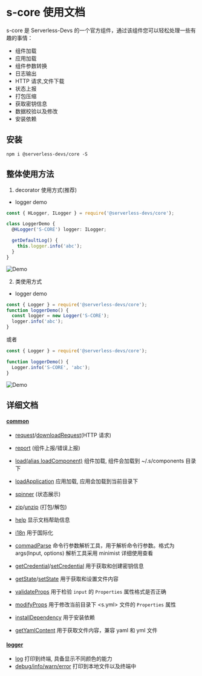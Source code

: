 # s-core 使用文档

s-core 是 Serverless-Devs 的一个官方组件，通过该组件您可以轻松处理一些有趣的事情：

- 组件加载
- 应用加载
- 组件参数转换
- 日志输出
- HTTP 请求,文件下载
- 状态上报
- 打包压缩
- 获取密钥信息
- 数据校验以及修改
- 安装依赖

## 安装

```
npm i @serverless-devs/core -S
```

## 整体使用方法

1. decorator 使用方式(推荐)

- logger demo

```typescript
const { HLogger, ILogger } = require('@serverless-devs/core');

class LoggerDemo {
  @HLogger('S-CORE') logger: ILogger;

  getDefaultLog() {
    this.logger.info('abc');
  }
}
```

![Demo](https://img.alicdn.com/imgextra/i4/O1CN01rMXgGM1wJx7iIBckd_!!6000000006288-1-tps-1215-142.gif)

2. 类使用方式

- logger demo

```typescript
const { Logger } = require('@serverless-devs/core');
function loggerDemo() {
  const logger = new Logger('S-CORE');
  logger.info('abc');
}
```

或者

```typescript
const { Logger } = require('@serverless-devs/core');

function loggerDemo() {
  Logger.info('S-CORE', 'abc');
}
```

![Demo](https://img.alicdn.com/imgextra/i4/O1CN01rMXgGM1wJx7iIBckd_!!6000000006288-1-tps-1215-142.gif)

## 详细文档

#### [common](https://github.com/Serverless-Devs/s-core/blob/develop/packages/core/docs/common.md)

- [request](https://github.com/Serverless-Devs/s-core/blob/develop/packages/core/docs/common.md#request)/[downloadRequest](https://github.com/Serverless-Devs/s-core/blob/develop/packages/core/docs/common.md#downloadrequest)(HTTP 请求)
- [report](https://github.com/Serverless-Devs/s-core/blob/develop/packages/core/docs/common.md#report) (组件上报/错误上报)
- [load(alias loadComponent)](https://github.com/Serverless-Devs/s-core/blob/develop/packages/core/docs/common.md#loadComponent) 组件加载, 组件会加载到 ~/.s/components 目录下
- [loadApplication](https://github.com/Serverless-Devs/s-core/blob/develop/packages/core/docs/common.md#loadApplication) 应用加载, 应用会加载到当前目录下
- [spinner](https://github.com/Serverless-Devs/s-core/blob/develop/packages/core/docs/common.md#spinner) (状态展示)
- [zip](https://github.com/Serverless-Devs/s-core/blob/develop/packages/core/docs/common.md#zip)/[unzip](https://github.com/Serverless-Devs/s-core/blob/develop/packages/core/docs/common.md#unzip) (打包/解包)
- [help](https://github.com/Serverless-Devs/s-core/blob/develop/packages/core/docs/common.md#help) 显示文档帮助信息
- [i18n](https://github.com/Serverless-Devs/s-core/blob/develop/packages/core/docs/common.md#i18n) 用于国际化
- [commadParse](https://github.com/Serverless-Devs/s-core/blob/develop/packages/core/docs/common.md#commandparse) 命令行参数解析工具，用于解析命令行参数。格式为 args(Input, options) 解析工具采用 minimist 详细使用查看

- [getCredential](https://github.com/Serverless-Devs/s-core/blob/develop/packages/core/docs/common.md#getCredential)/[setCredential](https://github.com/Serverless-Devs/s-core/blob/develop/packages/core/docs/common.md#setCredential) 用于获取和创建密钥信息

- [getState](https://github.com/Serverless-Devs/s-core/blob/develop/packages/core/docs/common.md#getState)/[setState](https://github.com/Serverless-Devs/s-core/blob/develop/packages/core/docs/common.md#setState) 用于获取和设置文件内容

- [validateProps](https://github.com/Serverless-Devs/s-core/blob/develop/packages/core/docs/common.md#validateProps) 用于检验 `input` 的 `Properties` 属性格式是否正确

- [modifyProps](https://github.com/Serverless-Devs/s-core/blob/develop/packages/core/docs/common.md#modifyProps) 用于修改当前目录下 <s.yml> 文件的 `Properties` 属性

- [installDependency](https://github.com/Serverless-Devs/s-core/blob/develop/packages/core/docs/common.md#installDependency) 用于安装依赖

- [getYamlContent](https://github.com/Serverless-Devs/s-core/blob/develop/packages/core/docs/common.md#getYamlContent) 用于获取文件内容，兼容 yaml 和 yml 文件

#### [logger](https://github.com/Serverless-Devs/s-core/blob/develop/packages/core/docs/logger.md)

- [log](https://github.com/Serverless-Devs/s-core/blob/develop/packages/core/docs/logger.md#log) 打印到终端, 具备显示不同颜色的能力
- [debug/info/warn/error](https://github.com/Serverless-Devs/s-core/blob/develop/packages/core/docs/logger.md#levels) 打印到本地文件以及终端中
